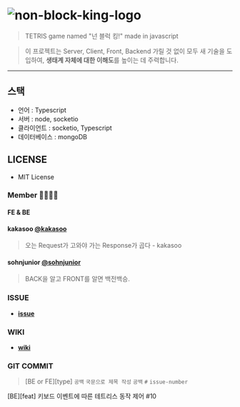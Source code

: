 # ![non-block-king-logo](https://img1.daumcdn.net/thumb/R1280x0/?scode=mtistory2&fname=https%3A%2F%2Fblog.kakaocdn.net%2Fdn%2F9S3GE%2FbtqMhtnTQNV%2F6uW8vlZHBx23f8MIrBhXMK%2Fimg.png)



> TETRIS game named "넌 블럭 킹!" made in javascript

>   이 프로젝트는 Server, Client, Front, Backend 가릴 것 없이 모두 새 기술을 도입하여, **생태계 자체에 대한 이해도**를 높이는 데 주력합니다.

---



## 스택

- 언어 : Typescript
- 서버 : node, socketio
- 클라이언트 : socketio, Typescript
- 데이터베이스 : mongoDB


## LICENSE

-   MIT License



### Member 👨‍👩‍👦‍👦

#### **FE & BE**

#### kakasoo [@kakasoo](https://github.com/kakasoo)

>오는 Request가 고와야 가는 Response가 곱다 - kakasoo

#### sohnjunior [@sohnjunior](https://github.com/sohnjunior)

>BACK을 알고 FRONT를 알면 백전백승.



### ISSUE

-   **[issue](https://github.com/forest-membership/non-block-king/issues)**



### WIKI

-   **[wiki](https://github.com/forest-membership/non-block-king/wiki)**



### GIT COMMIT

>   \[BE or FE][type]  `공백` `국문으로 제목 작성` `공백` `#` `issue-number`

\[BE][feat] 키보드 이벤트에 따른 테트리스 동작 제어 #10 
